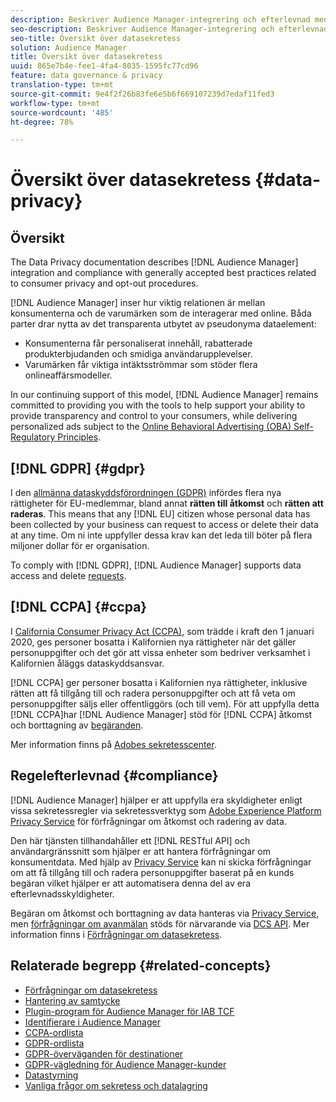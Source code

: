 ```yaml
---
description: Beskriver Audience Manager-integrering och efterlevnad med allmänt vedertagna metoder för konsumentsekretess och avanmälan.
seo-description: Beskriver Audience Manager-integrering och efterlevnad med allmänt vedertagna metoder för konsumentsekretess och avanmälan.
seo-title: Översikt över datasekretess
solution: Audience Manager
title: Översikt över datasekretess
uuid: 865e7b4e-fee1-4fa4-8035-1595fc77cd96
feature: data governance & privacy
translation-type: tm+mt
source-git-commit: 9e4f2f26b83fe6e5b6f669107239d7edaf11fed3
workflow-type: tm+mt
source-wordcount: '485'
ht-degree: 78%

---
```



# Översikt över datasekretess {#data-privacy}

## Översikt

The Data Privacy documentation describes [!DNL Audience Manager] integration and compliance with generally accepted best practices related to consumer privacy and opt-out procedures.

[!DNL Audience Manager] inser hur viktig relationen är mellan konsumenterna och de varumärken som de interagerar med online. Båda parter drar nytta av det transparenta utbytet av pseudonyma dataelement:

* Konsumenterna får personaliserat innehåll, rabatterade produkterbjudanden och smidiga användarupplevelser.
* Varumärken får viktiga intäktsströmmar som stöder flera onlineaffärsmodeller.

In our continuing support of this model, [!DNL Audience Manager] remains committed to providing you with the tools to help support your ability to provide  transparency and control to your consumers, while delivering personalized ads subject to the [Online Behavioral Advertising (OBA) Self-Regulatory Principles](https://www.iab.com/news/self-regulatory-principles-for-online-behavioral-advertising/).

## [!DNL GDPR] {#gdpr}

I den [allmänna dataskyddsförordningen (GDPR)](https://eugdpr.org/) infördes flera nya rättigheter för EU-medlemmar, bland annat **rätten till åtkomst** och **rätten att raderas**. This means that any [!DNL EU] citizen whose personal data has been collected by your business can request to access or delete their data at any time. Om ni inte uppfyller dessa krav kan det leda till böter på flera miljoner dollar för er organisation.

To comply with [!DNL GDPR], [!DNL Audience Manager] supports data access and delete [requests](data-privacy-requests.md).

## [!DNL CCPA] {#ccpa}

I [California Consumer Privacy Act (CCPA)](https://www.caprivacy.org/about), som trädde i kraft den 1 januari 2020, ges personer bosatta i Kalifornien nya rättigheter när det gäller personuppgifter och det gör att vissa enheter som bedriver verksamhet i Kalifornien åläggs dataskyddsansvar.

[!DNL CCPA] ger personer bosatta i Kalifornien nya rättigheter, inklusive rätten att få tillgång till och radera personuppgifter och att få veta om personuppgifter säljs eller offentliggörs (och till vem). För att uppfylla detta [!DNL CCPA]har [!DNL Audience Manager] stöd för [!DNL CCPA] åtkomst och borttagning av [begäranden](data-privacy-requests.md).

Mer information finns på [Adobes sekretesscenter](https://www.adobe.com/se/privacy/opt-out.html#customeruse).

## Regelefterlevnad {#compliance}

[!DNL Audience Manager] hjälper er att uppfylla era skyldigheter enligt vissa sekretessregler via sekretessverktyg som [Adobe Experience Platform Privacy Service](https://docs.adobe.com/content/help/sv-SE/experience-platform/privacy/home.html) för förfrågningar om åtkomst och radering av data.

Den här tjänsten tillhandahåller ett [!DNL RESTful API] och användargränssnitt som hjälper er att hantera förfrågningar om konsumentdata. Med hjälp av [Privacy Service](https://docs.adobe.com/content/help/sv-SE/experience-platform/privacy/home.html) kan ni skicka förfrågningar om att få tillgång till och radera personuppgifter baserat på en kunds begäran vilket hjälper er att automatisera denna del av era efterlevnadsskyldigheter.

Begäran om åtkomst och borttagning av data hanteras via [Privacy Service](https://docs.adobe.com/content/help/sv-SE/experience-platform/privacy/home.html), men [förfrågningar om avanmälan](data-privacy-requests.md#opt-out-requests) stöds för närvarande via [DCS API](../../api/dcs-intro/dcs-api-reference/dcs-api-reference-overview.md). Mer information finns i [Förfrågningar om datasekretess](data-privacy-requests.md).

## Relaterade begrepp {#related-concepts}

* [Förfrågningar om datasekretess](data-privacy-requests.md)
* [Hantering av samtycke](data-privacy-consent.md)
* [Plugin-program för Audience Manager för IAB TCF](aam-iab-plugin.md)
* [Identifierare i Audience Manager](data-privacy-ids.md)
* [CCPA-ordlista](aam-ccpa-glossary.md)
* [GDPR-ordlista](aam-gdpr-glossary.md)
* [GDPR-överväganden för destinationer](aam-gdpr-partners.md)
* [GDPR-vägledning för Audience Manager-kunder](aam-gdpr-readiness.md)
* [Datastyrning](data-governance.md)
* [Vanliga frågor om sekretess och datalagring](../../faq/faq-privacy.md)